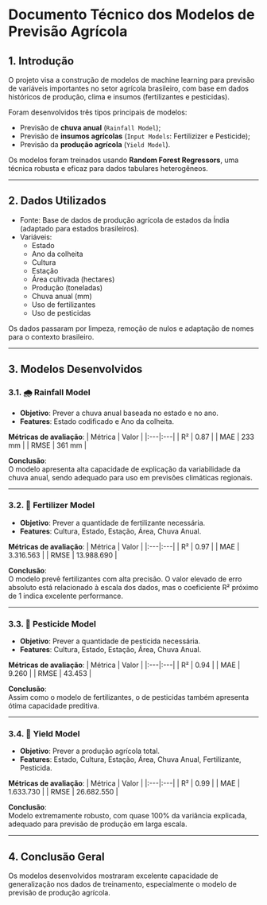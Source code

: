 # Documento Técnico dos Modelos de Previsão Agrícola

## 1. Introdução
O projeto visa a construção de modelos de machine learning para previsão de variáveis importantes no setor agrícola brasileiro, com base em dados históricos de produção, clima e insumos (fertilizantes e pesticidas).

Foram desenvolvidos três tipos principais de modelos:
- Previsão de **chuva anual** (`Rainfall Model`);
- Previsão de **insumos agrícolas** (`Input Models`: Fertilizizer e Pesticide);
- Previsão da **produção agrícola** (`Yield Model`).

Os modelos foram treinados usando **Random Forest Regressors**, uma técnica robusta e eficaz para dados tabulares heterogêneos.

---

## 2. Dados Utilizados
- Fonte: Base de dados de produção agrícola de estados da Índia (adaptado para estados brasileiros).
- Variáveis:
  - Estado
  - Ano da colheita
  - Cultura
  - Estação
  - Área cultivada (hectares)
  - Produção (toneladas)
  - Chuva anual (mm)
  - Uso de fertilizantes
  - Uso de pesticidas

Os dados passaram por limpeza, remoção de nulos e adaptação de nomes para o contexto brasileiro.

---

## 3. Modelos Desenvolvidos

### 3.1. 🌧️ Rainfall Model
- **Objetivo**: Prever a chuva anual baseada no estado e no ano.
- **Features**: Estado codificado e Ano da colheita.

**Métricas de avaliação**:
| Métrica | Valor |
|:---|:---|
| R² | 0.87 |
| MAE | 233 mm |
| RMSE | 361 mm |

**Conclusão**:  
O modelo apresenta alta capacidade de explicação da variabilidade da chuva anual, sendo adequado para uso em previsões climáticas regionais.

---

### 3.2. 🌿 Fertilizer Model
- **Objetivo**: Prever a quantidade de fertilizante necessária.
- **Features**: Cultura, Estado, Estação, Área, Chuva Anual.

**Métricas de avaliação**:
| Métrica | Valor |
|:---|:---|
| R² | 0.97 |
| MAE | 3.316.563 |
| RMSE | 13.988.690 |

**Conclusão**:  
O modelo prevê fertilizantes com alta precisão. O valor elevado de erro absoluto está relacionado à escala dos dados, mas o coeficiente R² próximo de 1 indica excelente performance.

---

### 3.3. 🐛 Pesticide Model
- **Objetivo**: Prever a quantidade de pesticida necessária.
- **Features**: Cultura, Estado, Estação, Área, Chuva Anual.

**Métricas de avaliação**:
| Métrica | Valor |
|:---|:---|
| R² | 0.94 |
| MAE | 9.260 |
| RMSE | 43.453 |

**Conclusão**:  
Assim como o modelo de fertilizantes, o de pesticidas também apresenta ótima capacidade preditiva.

---

### 3.4. 🌾 Yield Model
- **Objetivo**: Prever a produção agrícola total.
- **Features**: Estado, Cultura, Estação, Área, Chuva Anual, Fertilizante, Pesticida.

**Métricas de avaliação**:
| Métrica | Valor |
|:---|:---|
| R² | 0.99 |
| MAE | 1.633.730 |
| RMSE | 26.682.550 |

**Conclusão**:  
Modelo extremamente robusto, com quase 100% da variância explicada, adequado para previsão de produção em larga escala.

---

## 4. Conclusão Geral
Os modelos desenvolvidos mostraram excelente capacidade de generalização nos dados de treinamento, especialmente o modelo de previsão de produção agrícola.

